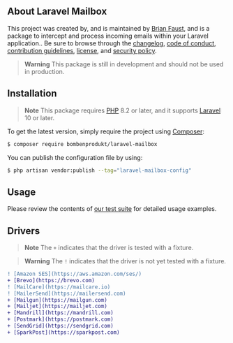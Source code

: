 ## About Laravel Mailbox

This project was created by, and is maintained by [Brian Faust](https://github.com/faustbrian), and is a package to intercept and process incoming emails within your Laravel application.. Be sure to browse through the [changelog](CHANGELOG.md), [code of conduct](.github/CODE_OF_CONDUCT.md), [contribution guidelines](.github/CONTRIBUTING.md), [license](LICENSE), and [security policy](.github/SECURITY.md).

> **Warning**
> This package is still in development and should not be used in production.

## Installation

> **Note**
> This package requires [PHP](https://www.php.net/) 8.2 or later, and it supports [Laravel](https://laravel.com/) 10 or later.

To get the latest version, simply require the project using [Composer](https://getcomposer.org/):

```bash
$ composer require bombenprodukt/laravel-mailbox
```

You can publish the configuration file by using:

```bash
$ php artisan vendor:publish --tag="laravel-mailbox-config"
```

## Usage

Please review the contents of [our test suite](/tests) for detailed usage examples.

## Drivers

> **Note**
> The `+` indicates that the driver is tested with a fixture.

> **Warning**
> The `!` indicates that the driver is not yet tested with a fixture.

```diff
! [Amazon SES](https://aws.amazon.com/ses/)
+ [Brevo](https://brevo.com)
! [MailCare](https://mailcare.io)
! [MailerSend](https://mailersend.com)
+ [Mailgun](https://mailgun.com)
+ [Mailjet](https://mailjet.com)
+ [Mandrill](https://mandrill.com)
+ [Postmark](https://postmark.com)
+ [SendGrid](https://sendgrid.com)
+ [SparkPost](https://sparkpost.com)
```
